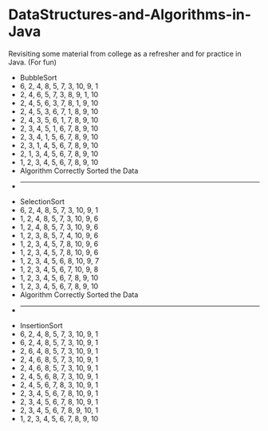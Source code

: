 DataStructures-and-Algorithms-in-Java
=====================================

Revisiting some material from college as a refresher and for practice in Java.  (For fun)

* BubbleSort
* 6, 2, 4, 8, 5, 7, 3, 10, 9, 1
* 2, 4, 6, 5, 7, 3, 8, 9, 1, 10
* 2, 4, 5, 6, 3, 7, 8, 1, 9, 10
* 2, 4, 5, 3, 6, 7, 1, 8, 9, 10
* 2, 4, 3, 5, 6, 1, 7, 8, 9, 10
* 2, 3, 4, 5, 1, 6, 7, 8, 9, 10
* 2, 3, 4, 1, 5, 6, 7, 8, 9, 10
* 2, 3, 1, 4, 5, 6, 7, 8, 9, 10
* 2, 1, 3, 4, 5, 6, 7, 8, 9, 10
* 1, 2, 3, 4, 5, 6, 7, 8, 9, 10
* Algorithm Correctly Sorted the Data
* -------------------
* SelectionSort
* 6, 2, 4, 8, 5, 7, 3, 10, 9, 1
* 1, 2, 4, 8, 5, 7, 3, 10, 9, 6
* 1, 2, 4, 8, 5, 7, 3, 10, 9, 6
* 1, 2, 3, 8, 5, 7, 4, 10, 9, 6
* 1, 2, 3, 4, 5, 7, 8, 10, 9, 6
* 1, 2, 3, 4, 5, 7, 8, 10, 9, 6
* 1, 2, 3, 4, 5, 6, 8, 10, 9, 7
* 1, 2, 3, 4, 5, 6, 7, 10, 9, 8
* 1, 2, 3, 4, 5, 6, 7, 8, 9, 10
* 1, 2, 3, 4, 5, 6, 7, 8, 9, 10
* Algorithm Correctly Sorted the Data
* -------------------
* InsertionSort
* 6, 2, 4, 8, 5, 7, 3, 10, 9, 1
* 6, 2, 4, 8, 5, 7, 3, 10, 9, 1
* 2, 6, 4, 8, 5, 7, 3, 10, 9, 1
* 2, 4, 6, 8, 5, 7, 3, 10, 9, 1
* 2, 4, 6, 8, 5, 7, 3, 10, 9, 1
* 2, 4, 5, 6, 8, 7, 3, 10, 9, 1
* 2, 4, 5, 6, 7, 8, 3, 10, 9, 1
* 2, 3, 4, 5, 6, 7, 8, 10, 9, 1
* 2, 3, 4, 5, 6, 7, 8, 10, 9, 1
* 2, 3, 4, 5, 6, 7, 8, 9, 10, 1
* 1, 2, 3, 4, 5, 6, 7, 8, 9, 10